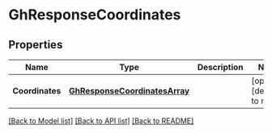 # GhResponseCoordinates

## Properties
Name | Type | Description | Notes
------------ | ------------- | ------------- | -------------
**Coordinates** | [**GhResponseCoordinatesArray**](GHResponseCoordinatesArray.md) |  | [optional] [default to null]

[[Back to Model list]](../README.md#documentation-for-models) [[Back to API list]](../README.md#documentation-for-api-endpoints) [[Back to README]](../README.md)


